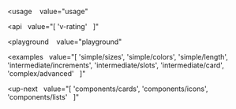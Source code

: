 <usage
   value="usage"
></usage>

<api
  value="[
  'v-rating'
  ]"
></api>

<playground
   value="playground"
></playground>

<examples
  value="[
  'simple/sizes',
  'simple/colors',
  'simple/length',
  'intermediate/increments',
  'intermediate/slots',
  'intermediate/card',
  'complex/advanced'
  ]"
></examples>

<up-next
  value="[
  'components/cards',
  'components/icons',
  'components/lists'
  ]"
></up-next>